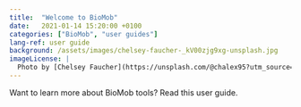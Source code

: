```yaml
---
title:  "Welcome to BioMob"
date:   2021-01-14 15:20:00 +0100
categories: ["BioMob", "user guides"]
lang-ref: user guide
background: /assets/images/chelsey-faucher-_kV00zjg9xg-unsplash.jpg
imageLicense: |
  Photo by [Chelsey Faucher](https://unsplash.com/@chalex95?utm_source=unsplash&amp;utm_medium=referral&amp;utm_content=creditCopyText) on [Unsplash](https://unsplash.com/?utm_source=unsplash&utm_medium=referral&utm_content=creditCopyText)
---
```

Want to learn more about BioMob tools? Read this user guide.